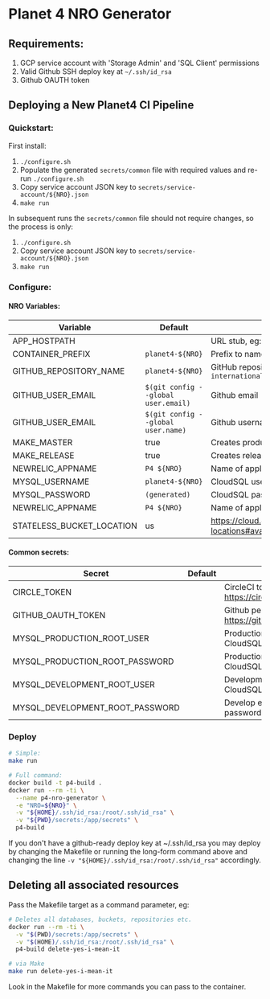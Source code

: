 # Planet 4 NRO Generator

## Requirements:

1. GCP service account with 'Storage Admin' and 'SQL Client' permissions
2. Valid Github SSH deploy key at `~/.ssh/id_rsa`
3. Github OAUTH token

## Deploying a New Planet4 CI Pipeline

### Quickstart:

First install:
1.  `./configure.sh`
1.  Populate the generated `secrets/common` file with required values and re-run `./configure.sh`
1.  Copy service account JSON key to `secrets/service-account/${NRO}.json`
1.  `make run`

In subsequent runs the `secrets/common` file should not require changes, so the process is only:
1. `./configure.sh`
2. Copy service account JSON key to `secrets/service-account/${NRO}.json`
3. `make run`

### Configure:

#### NRO Variables:
Variable                  | Default                             | Description
--------------------------|-------------------------------------|---------------------------------------------------------------------------
APP_HOSTPATH              |                                     | URL stub, eg: `/international`
CONTAINER_PREFIX          | `planet4-${NRO}`                    | Prefix to name containers in the Helm release
GITHUB_REPOSITORY_NAME    | `planet4-${NRO}`                    | GitHub repository name, eg: `planet4-international`
GITHUB_USER_EMAIL         | `$(git config --global user.email)` | Github email
GITHUB_USER_EMAIL         | `$(git config --global user.name)`  | Github username
MAKE_MASTER               | true                                | Creates production environment resources
MAKE_RELEASE              | true                                | Creates release environment resources
NEWRELIC_APPNAME          | `P4 ${NRO}`                         | Name of application in NewRelic monitoring
MYSQL_USERNAME            | `planet4-${NRO}`                    | CloudSQL username (will be created)
MYSQL_PASSWORD            | `(generated)`                       | CloudSQL password
NEWRELIC_APPNAME          | `P4 ${NRO}`                         | Name of application in NewRelic monitoring
STATELESS_BUCKET_LOCATION | us                                  | https://cloud.google.com/storage/docs/bucket-locations#available_locations

#### Common secrets:

Secret  | Default  | Description
--|---|--
CIRCLE_TOKEN  |   |  CircleCI token: https://circleci.com/account/api
GITHUB_OAUTH_TOKEN  |   |  Github personal access token: https://github.com/settings/tokens
MYSQL_PRODUCTION_ROOT_USER  |   |  Production environment CloudSQL user with all privileges
MYSQL_PRODUCTION_ROOT_PASSWORD  |   |  Production environment CloudSQL password
MYSQL_DEVELOPMENT_ROOT_USER  |  |  Development environment CloudSQL user with all privileges
MYSQL_DEVELOPMENT_ROOT_PASSWORD  |   |  Develop environment CloudSQL password

### Deploy

```bash
# Simple:
make run

# Full command:
docker build -t p4-build .
docker run --rm -ti \
  --name p4-nro-generator \
  -e "NRO=${NRO}" \
  -v "${HOME}/.ssh/id_rsa:/root/.ssh/id_rsa" \
  -v "${PWD}/secrets:/app/secrets" \
  p4-build
```

If you don't have a github-ready deploy key at ~/.ssh/id_rsa you may deploy by changing the Makefile or running the long-form command above and changing the line `-v "${HOME}/.ssh/id_rsa:/root/.ssh/id_rsa"` accordingly.

## Deleting all associated resources

Pass the Makefile target as a command parameter, eg:

```bash
# Deletes all databases, buckets, repositories etc.
docker run --rm -ti \
  -v "$(PWD)/secrets:/app/secrets" \
  -v "$(HOME)/.ssh/id_rsa:/root/.ssh/id_rsa" \
  p4-build delete-yes-i-mean-it

# via Make
make run delete-yes-i-mean-it
```

Look in the Makefile for more commands you can pass to the container.
